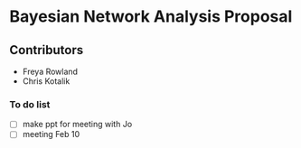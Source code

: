 # Bayesian Network Analysis Proposal

## Contributors
- Freya Rowland
- Chris Kotalik

### To do list

- [ ] make ppt for meeting with Jo
- [ ] meeting Feb 10
